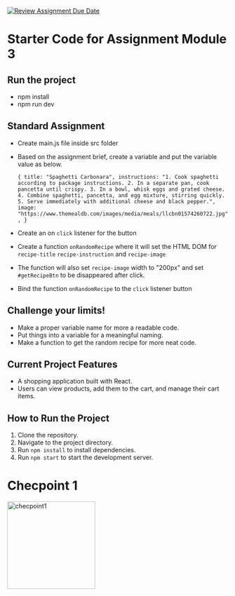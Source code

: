 [![Review Assignment Due Date](https://classroom.github.com/assets/deadline-readme-button-22041afd0340ce965d47ae6ef1cefeee28c7c493a6346c4f15d667ab976d596c.svg)](https://classroom.github.com/a/K1PcQPG7)
# Starter Code for Assignment Module 3

## Run the project
- npm install
- npm run dev

## Standard Assignment
- Create main.js file inside src folder
- Based on the assignment brief, create a variable and put the variable value as below.
  
  `{
    title: "Spaghetti Carbonara",
    instructions:
      "1. Cook spaghetti according to package instructions. 2. In a separate pan, cook pancetta until crispy. 3. In a bowl, whisk eggs and grated cheese. 4. Combine spaghetti, pancetta, and egg mixture, stirring quickly. 5. Serve immediately with additional cheese and black pepper.",
    image: "https://www.themealdb.com/images/media/meals/llcbn01574260722.jpg",
  }`
- Create an on `click` listener for the button
- Create a function `onRandomRecipe` where it will set the HTML DOM for `recipe-title` `recipe-instruction` and `recipe-image`
- The function will also set `recipe-image` width to "200px" and set `#getRecipeBtn` to be disappeared after click.
- Bind the function `onRandomRecipe` to the `click` listener button

## Challenge your limits!
- Make a proper variable name for more a readable code.
- Put things into a variable for a meaningful naming.
- Make a function to get the random recipe for more neat code.

## Current Project Features
- A shopping application built with React.
- Users can view products, add them to the cart, and manage their cart items.

## How to Run the Project
1. Clone the repository.
2. Navigate to the project directory.
3. Run `npm install` to install dependencies.
4. Run `npm start` to start the development server.

<h1 align="left">Checpoint 1</h1>
  
<img alt="checpoint1" width="200px" align="left" src="Screenshot 2024-12-07 at 06.52.29.png" >
